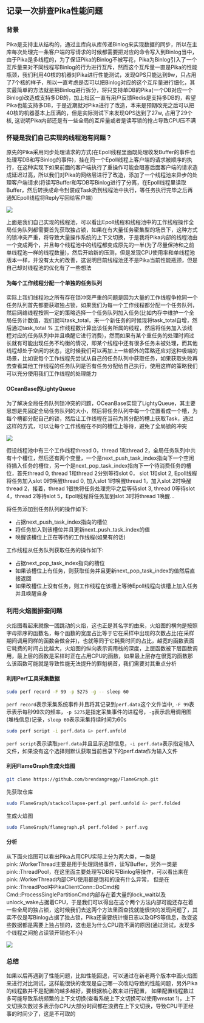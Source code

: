## **记录一次排查Pika性能问题**

### 背景
Pika是支持主从结构的，通过主库向从库传递Binlog来实现数据的同步，所以在主库每次处理完一条客户端的写请求的时候都需要把对应的命令写入到Binlog当中，由于Pika是多线程的，为了保证Pika的Binlog不被写花，Pika为Binlog引入了一个互斥量来对不同线程写Binlog的行为进行互斥，然而这个互斥量一直是Pika的性能瓶颈，我们利用40核的机器对Pika进行性能测试，发现QPS只能达到9w，只占用了7个核的样子，所以一直考虑是否可以把Binlog对应的这个互斥量进行细化，其实最简单的方法就是把Binlog进行拆分，将只支持单DB的Pika(一个DB对应一个Binlog)改造成支持多DB的，加上社区一直有用户反馈Redis是支持多DB的，希望Pika也能支持多DB，于是近期就对Pika进行了改造，本来是预期改完之后可以把40核的机器基本上压满的，但是实际测试下来发现QPS达到了27w, 占用了29个核, 这说明Pika内部还是有一些全局的互斥量或者是读写锁的抢占导致CPU压不满

### 怀疑是我们自己实现的线程池有问题？
原先的Pika采用同步处理请求的方式(在Epoll线程里面既处理收发Buffer的事件也处理写DB和写Binlog的事件)，挂在同一个Epoll线程上客户端的请求被顺序的执行，在这种实现下如果前面的客户端执行了重操作可能会阻塞后面客户端的请求造成延迟过高，所以我们对Pika的网络层进行了改造，添加了一个线程池来异步的处理客户端请求(将读写Buffer和写DB写Binlog进行了分离，在Epoll线程里读取Buffer，然后转换成命令封装成Task扔到线程池中执行，等任务执行完毕之后再通知Epoll线程将Reply写回给客户端)

![](https://i.imgur.com/MmQr8CV.jpg)

上面是我们自己实现的线程池，可以看出Epoll线程和线程池中的工作线程操作全局任务队列都需要首先获取独占锁，如果在有大量任务密集型的场景下，这种方式的锁冲突严重，将导致大量操作系统的上下文切换，于是我将Pika内部的线程池由一个变成两个，并且每个线程池中的线程都变成原先的一半(为了尽量保持和之前单线程池一样的线程数量)，然后开始新的压测，但是发现CPU使用率和单线程池版本一样，并没有太大的改善，这说明目前线程池还不是Pika当前性能瓶颈，但是自己却对线程池的优化有了一些想法

#### 为每个工作线程分配一个单独的任务队列

实际上我们线程池之所有存在锁冲突严重的问题是因为大量的工作线程争抢同一个任务队列首先都要获取独占锁，如果我们为每一个工作线程都分配一个任务队列，然后网络线程按照一定的策略选择一个任务队列加入任务(比如内存中维护一个全局任务计数值，我们就叫task\_total，来一个新任务的时候现将task_total自增，然后通过task\_total % 工作线程数计算出该任务所属的线程，然后将任务加入该线程对应的任务队列中并且唤醒它进行消费)，然而如果有某个重任务的处理时间过长就有可能出现任务不均衡的情况，即某个线程中还有很多任务未被处理，而其他线程却处于空闲的状态，这时候我们可以再加上一些额外的策略还应对这种极端的场景，比如说每个工作线程先尝试从自己的任务队列中获取任务，如果获取失败再去查看其他工作线程的任务队列是否有任务分配给自己执行，使用这样的策略我们可以充分使用我们工作线程的处理能力

#### OCeanBase的LightyQueue

为了解决全局任务队列锁冲突的问题，OCeanBase实现了LightyQueue，其主要思想是先固定全局任务队列的大小，然后将任务队列中每一个位置看成一个槽，为每个槽都分配自己的锁，然后让工作线程在当前为其分配的槽上获取Task，通过这样的方式，可以让每个工作线程在不同的槽位上等待，避免了全局锁的冲突

![](https://i.imgur.com/43rraMe.png)

假设线程池中有三个工作线程thread 0，thread 1和thread 2，全局任务队列中共有十个槽位，然后还有两个变量，一个是next\_push\_task\_index指向下一个空闲待插入任务的槽位，另一个是next\_pop\_task\_index指向下一个待消费任务的槽位，首先thread 0, thread 1和thread 2分别等待slot 0， slot 1和slot 2, Epoll线程将任务加入slot 0时唤醒thread 0, 加入slot 1时唤醒thread 1，加入slot 2时唤醒thread 2，接着，thread 1很快将任务处理完毕之后等待slot 3, thread 0等待slot 4，thread 2等待slot 5，Epoll线程将任务加到slot 3时将thread 1唤醒...

将任务添加到任务队列的操作如下:

* 占据next\_push\_task\_index指向的槽位
* 将任务加入到该槽位并且更新next\_push\_task\_index的值
* 唤醒该槽位上正在等待的工作线程(如果有的话)

工作线程从任务队列获取任务的操作如下:

* 占据next\_pop\_task\_index指向的槽位
* 如果该槽位上有任务，则获取任务并且更新next\_pop\_task\_index的值然后直接返回
* 如果改槽位上没有任务，则工作线程在该槽上等待Epoll线程向该槽上加入任务并且唤醒自身

### 利用火焰图排查问题

火焰图看起来就像一团跳动的火焰，这也正是其名字的由来，火焰图的横向是按照字母排序的函数名，每个函数的宽度占比等于它在采样中出现的次数占比(在采样期间调用同样的函数会做合并)，也就等同于它耗费时间的占比，越宽的函数表面它耗费的时间占比越大，火焰图的纵向表示调用栈的深度，上层函数被下层函数调用，最上层的函数是采样时正在占用CPU的函数，如果最上层存在很宽的函数那么该函数可能就是导致性能无法提升的罪魁祸首，我们需要对其重点分析

#### 利用Perf工具采集数据

```bash
sudo perf record -F 99 -p 5275 -g -- sleep 60
```

`perf record`表示采集系统事件并且将其记录到`perf.data`这个文件当中, `-F 99`表示表示每秒99次的频率，`-p 5275`是指定采集事件的进程号，`-g`表示启用调用图(堆栈信息)记录，`sleep 60`表示采集持续时间为60s

```bash
sudo perf script -i perf.data &> perf.unfold
```
`perf script`表示读取`perf.data`并且显示追踪信息，`-i perf.data`表示指定输入文件，如果没有这个选择则默认获取当前目录下的perf.data作为输入文件

#### 利用FlameGraph生成火焰图

```bash
git clone https://github.com/brendangregg/FlameGraph.git
```
先获取仓库

```bash
sudo FlameGraph/stackcollapse-perf.pl perf.unfold &> perf.folded
```
生成火焰图

```bash
sudo FlameGraph/flamegraph.pl perf.folded > perf.svg
```

#### 分析
从下面火焰图可以看出Pika占用CPU实际上分为两大类，一类是pink::WorkerThread主要是用于处理网络事件，读写Buffer，另外一类是pink::ThreadPool，在这里面主要处理写DB和写Binlog等操作，可以看出来在pink::WorkerThread内部CPU使用都是饱和的没有什么异常， 但是在pink::ThreadPool中PikaClientConn::DoCmd和Cmd::ProcessSinglePartitionCmd内部存在着大量的lock\_wait以及unlock\_wake占据着CPU，于是我们可以得出在这个两个方法内部可能还存在着一些全局的独占锁，这时候我们去这两个方法里面查找就能很快的发现问题了，其实不仅是写Binlog占据了独占锁，Pika还需要统计慢日志以及QPS等信息，改变这些数据都是需要上独占锁的，这也是为什么CPU跑不满的原因(通过测试，发现多个线程之间抢占读锁开销也不小)

![](https://i.imgur.com/I3LtjGr.png)

### 总结
如果以后再遇到了性能问题，比如性能回退，可以通过在新老两个版本中画火焰图来进行对比测试，这样能很快的发现是自己哪一次改动导致的性能问题，另外Pika的线程数并不是配置的越多越好，要根据核心数来进行配置， 如果配置线程数过多可能导致系统频繁的上下文切换(查看系统上下文切换可以使用vmstat 1)，上下文切换次数过多表示你CPU大部分时间都在浪费在上下文切换，导致CPU干正经事的时间少了，这是不可取的

